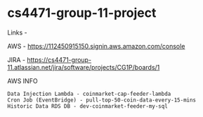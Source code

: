 # cs4471-group-11-project

Links - 

AWS - https://112450915150.signin.aws.amazon.com/console

JIRA - https://cs4471-group-11.atlassian.net/jira/software/projects/CG1P/boards/1


AWS INFO

```
Data Injection Lambda - coinmarket-cap-feeder-lambda
Cron Job (EventBridge) - pull-top-50-coin-data-every-15-mins 
Historic Data RDS DB - dev-coinmarket-feeder-my-sql
```

